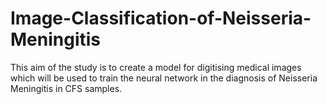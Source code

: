 # Image-Classification-of-Neisseria-Meningitis
This aim of the study is to create a model for digitising medical images which will be used to train the neural network in the diagnosis of Neisseria Meningitis in CFS samples.
